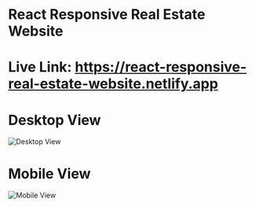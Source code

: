 # React Responsive Real Estate Website

# Live Link: https://react-responsive-real-estate-website.netlify.app

# Desktop View
![Desktop View](https://user-images.githubusercontent.com/41972153/231836956-21b8c561-ec8f-4cc0-8936-421f63ae87ab.png)

# Mobile View
![Mobile View](https://user-images.githubusercontent.com/41972153/231836961-dbe94413-74f1-4d38-ab6a-aa332141d37b.png)
